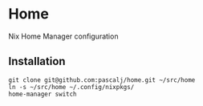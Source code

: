 # Home

Nix Home Manager configuration

## Installation

```
git clone git@github.com:pascalj/home.git ~/src/home
ln -s ~/src/home ~/.config/nixpkgs/
home-manager switch
```
